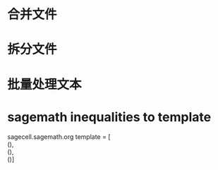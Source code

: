 # 合并文件
# 拆分文件
# 批量处理文本
# sagemath inequalities to template
  sagecell.sagemath.org 
  template = [\
  (),\
  (),\
  ()]
